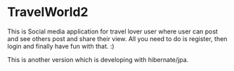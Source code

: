 # TravelWorld2
This is Social media application for travel lover user where user can post and see others post and share their view. All you need to do is register, then login and finally have fun with that. :)

This is another version which is developing with hibernate/jpa.
